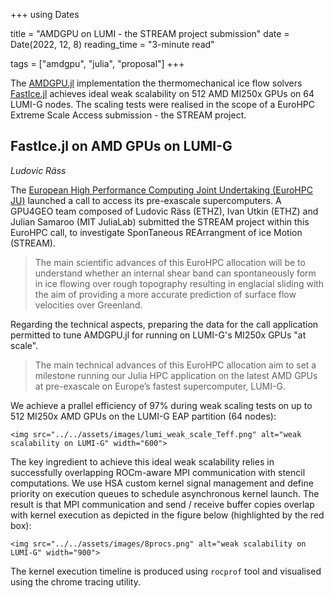 +++
using Dates

title = "AMDGPU on LUMI - the STREAM project submission"
date = Date(2022, 12, 8)
reading_time = "3-minute read"

tags = ["amdgpu", "julia", "proposal"]
+++

The [AMDGPU.jl](https://github.com/JuliaGPU/AMDGPU.jl) implementation the thermomechanical ice flow solvers [FastIce.jl](https://github.com/PTsolvers/FastIce.jl) achieves ideal weak scalability on 512 AMD MI250x GPUs on 64 LUMI-G nodes. The scaling tests were realised in the scope of a EuroHPC Extreme Scale Access submission - the STREAM project.

## FastIce.jl on AMD GPUs on LUMI-G
*Ludovic Räss*

The [European High Performance Computing Joint Undertaking (EuroHPC JU)](https://eurohpc-ju.europa.eu/eurohpc-ju-call-proposals-extreme-scale-access-mode-open-2022-09-28_en) launched a call to access its pre-exascale supercomputers. A GPU4GEO team composed of Ludovic Räss (ETHZ), Ivan Utkin (ETHZ) and Julian Samaroo (MIT JuliaLab) submitted the STREAM project within this EuroHPC call, to investigate SponTaneous REArrangment of ice Motion (STREAM).

> The main scientific advances of this EuroHPC allocation will be to understand whether an internal shear band can spontaneously form in ice flowing over rough topography resulting in englacial sliding with the aim of providing a more accurate prediction of surface flow velocities over Greenland.

Regarding the technical aspects, preparing the data for the call application permitted to tune AMDGPU.jl for running on LUMI-G's MI250x GPUs "at scale".

> The main technical advances of this EuroHPC allocation aim to set a milestone running our Julia HPC application on the latest AMD GPUs at pre-exascale on Europe’s fastest supercomputer, LUMI-G.

We achieve a prallel efficiency of 97% during weak scaling tests on up to 512 MI250x AMD GPUs on the LUMI-G EAP partition (64 nodes):

~~~
<img src="../../assets/images/lumi_weak_scale_Teff.png" alt="weak scalability on LUMI-G" width="600">
~~~

The key ingredient to achieve this ideal weak scalability relies in successfully overlapping ROCm-aware MPI communication with stencil computations. We use HSA custom kernel signal management and define priority on execution queues to schedule asynchronous kernel launch. The result is that MPI communication and send / receive buffer copies overlap with kernel execution as depicted in the figure below (highlighted by the red box):

~~~
<img src="../../assets/images/8procs.png" alt="weak scalability on LUMI-G" width="900">
~~~

The kernel execution timeline is produced using `rocprof` tool and visualised using the chrome tracing utility.
